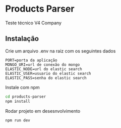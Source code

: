 # Products Parser
Teste técnico V4 Company

## Instalação

Crie um arquivo .env na raiz com os seguintes dados

```shell
PORT=porta da aplicação
MONGO_URI=url de conexão do mongo
ELASTIC_NODE=url do elastic search
ELASTIC_USER=usuario do elastic search
ELASTIC_PASS=senha do elastic search
```

Instale com npm

```bash
cd products-parser
npm install
```

Rodar projeto em desesnvolvimento

```bash
npm run dev
```